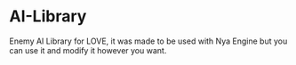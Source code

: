 # AI-Library
Enemy AI Library for LOVE, it was made to be used with Nya Engine but you can use it and modify it however you want.
